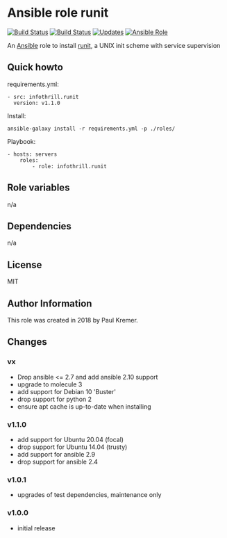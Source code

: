 # Ansible role runit

[![Build Status](https://img.shields.io/travis/infothrill/ansible-role-runit/master.svg?label=travis_master)](https://travis-ci.org/infothrill/ansible-role-runit)
[![Build Status](https://img.shields.io/travis/infothrill/ansible-role-runit/develop.svg?label=travis_develop)](https://travis-ci.org/infothrill/ansible-role-runit)
[![Updates](https://pyup.io/repos/github/infothrill/ansible-role-runit/shield.svg)](https://pyup.io/repos/github/infothrill/ansible-role-runit/)
[![Ansible Role](https://img.shields.io/ansible/role/27484.svg)](https://galaxy.ansible.com/infothrill/runit/)


An [Ansible](http://www.ansible.com) role to install
[runit](http://smarden.org/runit/), a UNIX init scheme with service supervision

## Quick howto

requirements.yml:

	- src: infothrill.runit
	  version: v1.1.0

Install:

	ansible-galaxy install -r requirements.yml -p ./roles/

Playbook:

    - hosts: servers
        roles:
		    - role: infothrill.runit

## Role variables

n/a

## Dependencies

n/a

## License

MIT

## Author Information

This role was created in 2018 by Paul Kremer.


## Changes

### vx

* Drop ansible <= 2.7 and add ansible 2.10 support
* upgrade to molecule 3
* add support for Debian 10 'Buster'
* drop support for python 2
* ensure apt cache is up-to-date when installing

### v1.1.0

* add support for Ubuntu 20.04 (focal)
* drop support for Ubuntu 14.04 (trusty)
* add support for ansible 2.9
* drop support for ansible 2.4

### v1.0.1

* upgrades of test dependencies, maintenance only

### v1.0.0

* initial release
